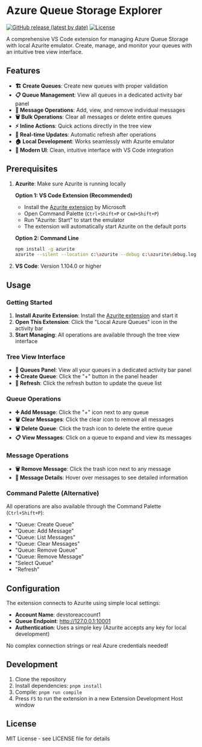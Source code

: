 # Azure Queue Storage Explorer

[![GitHub release (latest by date)](https://img.shields.io/github/v/release/Halfspace-io/azure-queue-storage-explorer)](https://github.com/Halfspace-io/azure-queue-storage-explorer/releases)
[![License](https://img.shields.io/github/license/Halfspace-io/azure-queue-storage-explorer)](LICENSE)

A comprehensive VS Code extension for managing Azure Queue Storage with local Azurite emulator. Create, manage, and monitor your queues with an intuitive tree view interface.

## Features

- **🏗️ Create Queues**: Create new queues with proper validation
- **📋 Queue Management**: View all queues in a dedicated activity bar panel
- **💬 Message Operations**: Add, view, and remove individual messages
- **🗑️ Bulk Operations**: Clear all messages or delete entire queues
- **⚡ Inline Actions**: Quick actions directly in the tree view
- **🔄 Real-time Updates**: Automatic refresh after operations
- **🏠 Local Development**: Works seamlessly with Azurite emulator
- **🎨 Modern UI**: Clean, intuitive interface with VS Code integration

## Prerequisites

1. **Azurite**: Make sure Azurite is running locally

   **Option 1: VS Code Extension (Recommended)**
   - Install the [Azurite extension](https://marketplace.visualstudio.com/items?itemName=Azurite.azurite) by Microsoft
   - Open Command Palette (`Ctrl+Shift+P` or `Cmd+Shift+P`)
   - Run "Azurite: Start" to start the emulator
   - The extension will automatically start Azurite on the default ports

   **Option 2: Command Line**
   ```bash
   npm install -g azurite
   azurite --silent --location c:\azurite --debug c:\azurite\debug.log
   ```

2. **VS Code**: Version 1.104.0 or higher

## Usage

### Getting Started
1. **Install Azurite Extension**: Install the [Azurite extension](https://marketplace.visualstudio.com/items?itemName=Azurite.azurite) and start it
2. **Open This Extension**: Click the "Local Azure Queues" icon in the activity bar
3. **Start Managing**: All operations are available through the tree view interface

### Tree View Interface
- **📁 Queues Panel**: View all your queues in a dedicated activity bar panel
- **➕ Create Queue**: Click the "+" button in the panel header
- **🔄 Refresh**: Click the refresh button to update the queue list

### Queue Operations
- **➕ Add Message**: Click the "+" icon next to any queue
- **🗑️ Clear Messages**: Click the clear icon to remove all messages
- **🗑️ Delete Queue**: Click the trash icon to delete the entire queue
- **📋 View Messages**: Click on a queue to expand and view its messages

### Message Operations
- **🗑️ Remove Message**: Click the trash icon next to any message
- **📄 Message Details**: Hover over messages to see detailed information

### Command Palette (Alternative)
All operations are also available through the Command Palette (`Ctrl+Shift+P`):
- "Queue: Create Queue"
- "Queue: Add Message"
- "Queue: List Messages"
- "Queue: Clear Messages"
- "Queue: Remove Queue"
- "Queue: Remove Message"
- "Select Queue"
- "Refresh"

## Configuration

The extension connects to Azurite using simple local settings:
- **Account Name**: devstoreaccount1
- **Queue Endpoint**: http://127.0.0.1:10001
- **Authentication**: Uses a simple key (Azurite accepts any key for local development)

No complex connection strings or real Azure credentials needed!

## Development

1. Clone the repository
2. Install dependencies: `pnpm install`
3. Compile: `pnpm run compile`
4. Press `F5` to run the extension in a new Extension Development Host window

## License

MIT License - see LICENSE file for details
